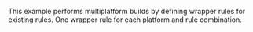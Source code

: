 This example performs multiplatform builds by defining wrapper rules for existing rules. One wrapper rule for each platform and rule combination.